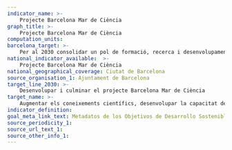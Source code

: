 ```yaml
---
indicator_name: >-
    Projecte Barcelona Mar de Ciència
graph_title: >-
    Projecte Barcelona Mar de Ciència
computation_units: 
barcelona_target: >-
    Per al 2030 consolidar un pol de formació, recerca i desenvolupament a l’entorn de les ciències del mar
national_indicator_available:  >-
    Projecte Barcelona Mar de Ciència
national_geographical_coverage: Ciutat de Barcelona 
source_organisation_1: Ajuntament de Barcelona
target_line_2030: >-
    Desenvolupar i culminar el projecte Barcelona Mar de Ciència
target_name: >-
    Augmentar els coneixements científics, desenvolupar la capacitat de recerca i transferir la tecnologia marina, tenint en compte els criteris i directrius per a la transferència de tecnologia marina de la Comissió Oceanogràfica Intergovernamental, a fi de millorar la salut dels oceans i potenciar la contribució de la biodiversitat marina al desenvolupament dels països en desenvolupament, en particular els petits Estats insulars en desenvolupament i els països menys avançats
indicator_definition:
goal_meta_link_text: Metadatos de los Objetivos de Desarrollo Sostenible de las Naciones Unidas (pdf 894kB)
source_periodicity_1: 
source_url_text_1: 
source_other_info_1:
---
```

